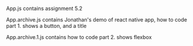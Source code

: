 App.js contains assignment 5.2

App.archive.js contains Jonathan's demo of react native app, how to code part 1. shows a button, and a title

App.archive.1.js contains how to code part 2. shows flexbox